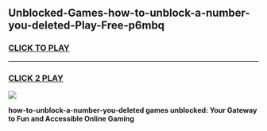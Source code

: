 
## Unblocked-Games-how-to-unblock-a-number-you-deleted-Play-Free-p6mbq
<h3>
<a href="https://premium76.site?title=how-to-unblock-a-number-you-deleted&ref=10A">CLICK TO PLAY</a></h3>
<hr>

<h3>
<a href="https://premium76.site?title=how-to-unblock-a-number-you-deleted&ref=10A">CLICK 2 PLAY</a>
  
</h3>

<a href="https://premium76.site?title=how-to-unblock-a-number-you-deleted&ref=10A"><img src="https://clearcache.store/games.png"></a>


**how-to-unblock-a-number-you-deleted games unblocked: Your Gateway to Fun and Accessible Online Gaming**
